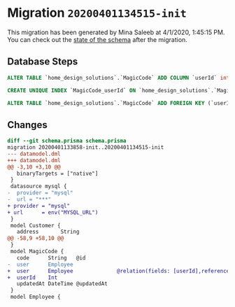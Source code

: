 # Migration `20200401134515-init`

This migration has been generated by Mina Saleeb at 4/1/2020, 1:45:15 PM.
You can check out the [state of the schema](./schema.prisma) after the migration.

## Database Steps

```sql
ALTER TABLE `home_design_solutions`.`MagicCode` ADD COLUMN `userId` int NOT NULL ;

CREATE UNIQUE INDEX `MagicCode_userId` ON `home_design_solutions`.`MagicCode`(`userId`)

ALTER TABLE `home_design_solutions`.`MagicCode` ADD FOREIGN KEY (`userId`) REFERENCES `home_design_solutions`.`Employee`(`employeeId`) ON DELETE CASCADE ON UPDATE CASCADE
```

## Changes

```diff
diff --git schema.prisma schema.prisma
migration 20200401133858-init..20200401134515-init
--- datamodel.dml
+++ datamodel.dml
@@ -3,10 +3,10 @@
   binaryTargets = ["native"]
 }
 datasource mysql {
-  provider = "mysql"
-  url = "***"
+ provider = "mysql"
+ url      = env("MYSQL_URL")
 }
 model Customer {
   address       String
@@ -58,9 +58,10 @@
 }
 model MagicCode {
   code      String   @id
-  user      Employee
+  user      Employee              @relation(fields: [userId],references: [employeeId])
+  userId    Int
   updatedAt DateTime @updatedAt
 }
 model Employee {
```


